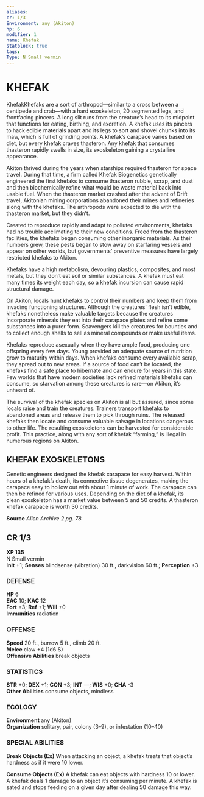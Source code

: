 ```yaml
---
aliases: 
cr: 1/3
Environment: any (Akiton) 
hp: 6
modifier: 1
name: Khefak
statblock: true
tags: 
Type: N Small vermin  
---
```

# KHEFAK
KhefakKhefaks are a sort of arthropod—similar to a cross between a centipede and crab—with a hard exoskeleton, 20 segmented legs, and frontfacing pincers. A long slit runs from the creature’s head to its midpoint that functions for eating, birthing, and excretion. A khefak uses its pincers to hack edible materials apart and its legs to sort and shovel chunks into its maw, which is full of grinding points. A khefak’s carapace varies based on diet, but every khefak craves thasteron. Any khefak that consumes thasteron rapidly swells in size, its exoskeleton gaining a crystalline appearance.

Akiton thrived during the years when starships required thasteron for space travel. During that time, a firm called Khefak Biogenetics genetically engineered the first khefaks to consume thasteron rubble, scrap, and dust and then biochemically refine what would be waste material back into usable fuel. When the thasteron market crashed after the advent of Drift travel, Akitonian mining corporations abandoned their mines and refineries along with the khefaks. The arthropods were expected to die with the thasteron market, but they didn’t.

Created to reproduce rapidly and adapt to polluted environments, khefaks had no trouble acclimating to their new conditions. Freed from the thasteron facilities, the khefaks began consuming other inorganic materials. As their numbers grew, these pests began to stow away on starfaring vessels and appear on other worlds, but governments’ preventive measures have largely restricted khefaks to Akiton.

Khefaks have a high metabolism, devouring plastics, composites, and most metals, but they don’t eat soil or similar substances. A khefak must eat many times its weight each day, so a khefak incursion can cause rapid structural damage.

On Akiton, locals hunt khefaks to control their numbers and keep them from invading functioning structures. Although the creatures’ flesh isn’t edible, khefaks nonetheless make valuable targets because the creatures incorporate minerals they eat into their carapace plates and refine some substances into a purer form. Scavengers kill the creatures for bounties and to collect enough shells to sell as mineral compounds or make useful items.

Khefaks reproduce asexually when they have ample food, producing one offspring every few days. Young provided an adequate source of nutrition grow to maturity within days. When khefaks consume every available scrap, they spread out to new areas. If a source of food can’t be located, the khefaks find a safe place to hibernate and can endure for years in this state. Few worlds that have modern societies lack refined materials khefaks can consume, so starvation among these creatures is rare—on Akiton, it’s unheard of.

The survival of the khefak species on Akiton is all but assured, since some locals raise and train the creatures. Trainers transport khefaks to abandoned areas and release them to pick through ruins. The released khefaks then locate and consume valuable salvage in locations dangerous to other life. The resulting exoskeletons can be harvested for considerable profit. This practice, along with any sort of khefak “farming,” is illegal in numerous regions on Akiton.

## KHEFAK EXOSKELETONS

Genetic engineers designed the khefak carapace for easy harvest. Within hours of a khefak’s death, its connective tissue degenerates, making the carapace easy to hollow out with about 1 minute of work. The carapace can then be refined for various uses. Depending on the diet of a khefak, its clean exoskeleton has a market value between 5 and 50 credits. A thasteron khefak carapace is worth 30 credits.

**Source** _Alien Archive 2 pg. 78_

##  CR 1/3

**XP 135**  
N Small vermin  
**Init** +1; **Senses** blindsense (vibration) 30 ft., darkvision 60 ft.; **Perception** +3  

### DEFENSE

**HP** 6  
**EAC** 10; **KAC** 12  
**Fort** +3; **Ref** +1; **Will** +0  
**Immunities** radiation  

### OFFENSE

**Speed** 20 ft., burrow 5 ft., climb 20 ft.  
**Melee** claw +4 (1d6 S)  
**Offensive Abilities** break objects

### STATISTICS

**STR** +0; **DEX** +1; **CON** +3; **INT** —; **WIS** +0; **CHA** -3  
**Other Abilities** consume objects, mindless

### ECOLOGY

**Environment** any (Akiton)  
**Organization** solitary, pair, colony (3–9), or infestation (10–40)

### SPECIAL ABILITIES

**Break Objects (Ex)** When attacking an object, a khefak treats that object’s hardness as if it were 10 lower.

**Consume Objects (Ex)** A khefak can eat objects with hardness 10 or lower. A khefak deals 1 damage to an object it’s consuming per minute. A khefak is sated and stops feeding on a given day after dealing 50 damage this way.
